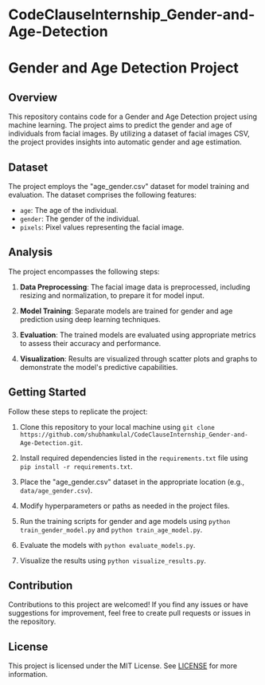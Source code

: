 # CodeClauseInternship_Gender-and-Age-Detection
# Gender and Age Detection Project

## Overview

This repository contains code for a Gender and Age Detection project using machine learning. The project aims to predict the gender and age of individuals from facial images. By utilizing a dataset of facial images CSV, the project provides insights into automatic gender and age estimation.

## Dataset

The project employs the "age_gender.csv" dataset for model training and evaluation. The dataset comprises the following features:

- `age`: The age of the individual.
- `gender`: The gender of the individual.
- `pixels`: Pixel values representing the facial image.

## Analysis

The project encompasses the following steps:

1. **Data Preprocessing**: The facial image data is preprocessed, including resizing and normalization, to prepare it for model input.

2. **Model Training**: Separate models are trained for gender and age prediction using deep learning techniques.

3. **Evaluation**: The trained models are evaluated using appropriate metrics to assess their accuracy and performance.

4. **Visualization**: Results are visualized through scatter plots and graphs to demonstrate the model's predictive capabilities.

## Getting Started

Follow these steps to replicate the project:

1. Clone this repository to your local machine using `git clone https://github.com/shubhamkulal/CodeClauseInternship_Gender-and-Age-Detection.git`.

2. Install required dependencies listed in the `requirements.txt` file using `pip install -r requirements.txt`.

3. Place the "age_gender.csv" dataset in the appropriate location (e.g., `data/age_gender.csv`).

4. Modify hyperparameters or paths as needed in the project files.

5. Run the training scripts for gender and age models using `python train_gender_model.py` and `python train_age_model.py`.

6. Evaluate the models with `python evaluate_models.py`.

7. Visualize the results using `python visualize_results.py`.

## Contribution

Contributions to this project are welcomed! If you find any issues or have suggestions for improvement, feel free to create pull requests or issues in the repository.

## License

This project is licensed under the MIT License. See [LICENSE](LICENSE) for more information.
